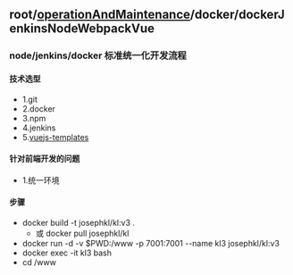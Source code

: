 ## root/[operationAndMaintenance](../README.md)/docker/dockerJenkinsNodeWebpackVue
### node/jenkins/docker 标准统一化开发流程
#### 技术选型
* 1.git
* 2.docker 
* 3.npm
* 4.jenkins
* 5.[vuejs-templates](https://github.com/vuejs-templates/webpack)
#### 针对前端开发的问题
* 1.统一环境

#### 步骤
* docker build -t josephkl/kl:v3 .
  * 或 docker pull josephkl/kl
* docker run -d -v $PWD:/www -p 7001:7001 --name kl3 josephkl/kl:v3
* docker exec -it kl3 bash
* cd /www